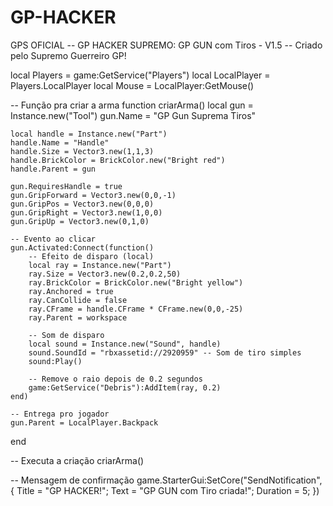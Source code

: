 # GP-HACKER
GPS OFICIAL
-- GP HACKER SUPREMO: GP GUN com Tiros - V1.5
-- Criado pelo Supremo Guerreiro GP!

local Players = game:GetService("Players")
local LocalPlayer = Players.LocalPlayer
local Mouse = LocalPlayer:GetMouse()

-- Função pra criar a arma
function criarArma()
    local gun = Instance.new("Tool")
    gun.Name = "GP Gun Suprema Tiros"
    
    local handle = Instance.new("Part")
    handle.Name = "Handle"
    handle.Size = Vector3.new(1,1,3)
    handle.BrickColor = BrickColor.new("Bright red")
    handle.Parent = gun
    
    gun.RequiresHandle = true
    gun.GripForward = Vector3.new(0,0,-1)
    gun.GripPos = Vector3.new(0,0,0)
    gun.GripRight = Vector3.new(1,0,0)
    gun.GripUp = Vector3.new(0,1,0)

    -- Evento ao clicar
    gun.Activated:Connect(function()
        -- Efeito de disparo (local)
        local ray = Instance.new("Part")
        ray.Size = Vector3.new(0.2,0.2,50)
        ray.BrickColor = BrickColor.new("Bright yellow")
        ray.Anchored = true
        ray.CanCollide = false
        ray.CFrame = handle.CFrame * CFrame.new(0,0,-25)
        ray.Parent = workspace

        -- Som de disparo
        local sound = Instance.new("Sound", handle)
        sound.SoundId = "rbxassetid://2920959" -- Som de tiro simples
        sound:Play()

        -- Remove o raio depois de 0.2 segundos
        game:GetService("Debris"):AddItem(ray, 0.2)
    end)

    -- Entrega pro jogador
    gun.Parent = LocalPlayer.Backpack
end

-- Executa a criação
criarArma()

-- Mensagem de confirmação
game.StarterGui:SetCore("SendNotification", {
    Title = "GP HACKER!";
    Text = "GP GUN com Tiro criada!";
    Duration = 5;
})

